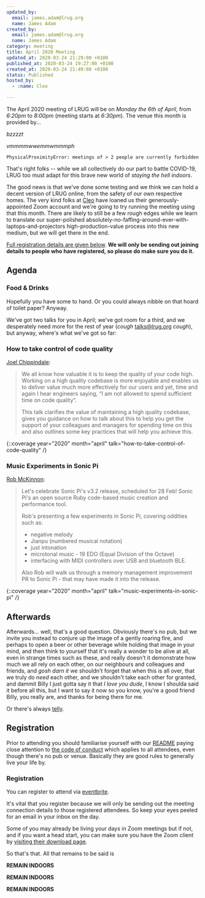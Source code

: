 ```yaml
---
updated_by:
  email: james.adam@lrug.org
  name: James Adam
created_by:
  email: james.adam@lrug.org
  name: James Adam
category: meeting
title: April 2020 Meeting
updated_at: 2020-03-24 21:29:00 +0100
published_at: 2020-03-24 19:27:00 +0100
created_at: 2020-03-24 21:49:00 +0100
status: Published
hosted_by:
  - :name: Cleo

---
```


The April 2020 meeting of LRUG will be on *Monday the 6th of April*,
from _6:20pm_ to _8:00pm_ (meeting starts at _6:30pm_).  The venue this
month is provided by...

_bzzzzt_

_vmmmmwwemmwmmmph_

```
PhysicalProximityError: meetings of > 2 people are currently forbidden
```

That's right folks -- while we all collectively do our part to battle COVID-19, LRUG too must adapt for this brave new world of _staying the hell indoors_.

The good news is that we've done some testing and we think we can hold a decent version of LRUG online, from the safety of our own respective homes. The very kind folks at [Cleo](https://meetcleo.com) have loaned us their generously-appointed Zoom account and we're going to try running the meeting using that this month. There are likely to still be a few rough edges while we learn to translate our super-polished absolutely-no-faffing-around-ever-with-laptops-and-projectors high-production-value process into this new medium, but we will get there in the end.

[Full registration details are given below](#apr20registration). **We will only be sending out joining details to people who have registered, so please do make sure you do it.**

## Agenda

### Food & Drinks

Hopefully you have some to hand. Or you could always nibble on that hoard of toilet paper? Anyway.

We've got two talks for you in April; we've got room for a third, and we desperately need more for the rest of year (_cough_ [talks@lrug.org](mailto:talks@lrug.org) _cough_), but anyway, where's what we've got so far:

### How to take control of code quality

[Joel Chippindale](https://twitter.com/joelchippindale):

> We all know how valuable it is to keep the quality of your code high. Working on a high quality codebase is more enjoyable and enables us to deliver value much more effectively for our users and yet, time and again I hear engineers saying, “I am not allowed to spend sufficient time on code quality”.
>
> This talk clarifies the value of maintaining a high quality codebase, gives you guidance on how to talk about this to help you get the support of your colleagues and managers for spending time on this and also outlines some key practices that will help you achieve this.

{::coverage year="2020" month="april" talk="how-to-take-control-of-code-quality" /}

### Music Experiments in Sonic Pi

[Rob McKinnon](https://github.com/robmckinnon):

> Let's celebrate Sonic Pi's v3.2 release, scheduled for 28 Feb!
> Sonic Pi's an open source Ruby code-based music creation and performance tool.
>
> Rob's presenting a few experiments in Sonic Pi, covering oddities such as:
>
> * negative melody
> * Jianpu (numbered musical notation)
> * just intonation
> * microtonal music - 19 EDO (Equal Division of the Octave)
> * interfacing with MIDI controllers over USB and bluetooth BLE.
>
> Also Rob will walk us through a memory management improvement PR to Sonic Pi - that may have made it into the release.

{::coverage year="2020" month="april" talk="music-experiments-in-sonic-pi" /}

## Afterwards

Afterwards... well, that's a good question. Obviously there's no pub, but we invite you instead to conjure up the image of a gently roaring fire, and perhaps to open a beer or other beverage while holding that image in your mind, and then think to yourself that it's really a wonder to be alive at all, even in strange times such as these, and really doesn't it demonstrate how much we all rely on each other, on our neighbours and colleagues and friends, and _gosh darn it_ we shouldn't forget that when this is all over, that we truly do _need_ each other, and we shouldn't take each other for granted, and dammit Billy I just gotta say it that _I love you dude_, I know I shoulda said it before all this, but I want to say it now so you know, you're a good friend Billy, you really are, and thanks for being there for me.

Or there's always [telly](https://www.youtube.com/watch?v=wnd1jKcfBRE).


Registration <a name="apr20registration">&nbsp;</a>
-----------------------------------------------------------

Prior to attending you should familiarise yourself with our [README](http://readme.lrug.org/) paying close attention to [the code of conduct](http://readme.lrug.org/#code-of-conduct) which applies to all attendees, even though there's no pub or venue. Basically they are good rules to generally live your life by.


### Registration

You can register to attend via [eventbrite][apr2020-eventbrite].

It's vital that you register because we will only be sending out the meeting connection details to those registered attendees. So keep your eyes peeled for an email in your inbox on the day.

Some of you may already be living your days in Zoom meetings but if not, and if you want a head start, you can make sure you have the Zoom client by [visiting their download page](https://zoom.us/support/download).


So that's that. All that remains to be said is

**REMAIN INDOORS**

**REMAIN INDOORS**

**REMAIN INDOORS**


[apr2020-eventbrite]: https://www.eventbrite.com/e/100994264564/
